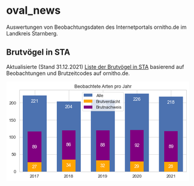 # oval_news
Auswertungen von Beobachtungsdaten des Internetportals ornitho.de im Landkreis Starnberg.



##



## Brutvögel in STA

Aktualisierte (Stand 31.12.2021) [Liste der Brutvögel in STA](res/Max_BZC_pro_Taxon_und_Jahr.xlsx) basierend auf Beobachtungen und Brutzeitcodes auf ornitho.de.

![](res/Arten_vs_Jahr.png)


